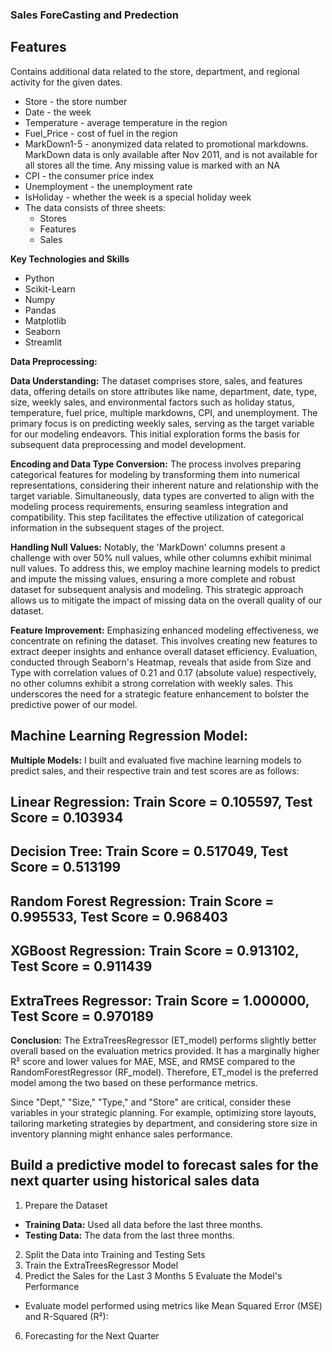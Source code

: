 ### **Sales ForeCasting and Predection**

## **Features**

Contains additional data related to the store, department, and regional activity for the given dates.
-	Store - the store number
-	Date - the week
-	Temperature - average temperature in the region
-	Fuel_Price - cost of fuel in the region
-	MarkDown1-5 - anonymized data related to promotional markdowns. MarkDown data is only available after Nov 2011, and is not available for all stores all the time. Any missing value is marked with an NA
-	CPI - the consumer price index
-	Unemployment - the unemployment rate
-	IsHoliday - whether the week is a special holiday week
- The data consists of three sheets:
    - Stores
    - Features
    - Sales

**Key Technologies and Skills**

- Python
- Scikit-Learn
- Numpy
- Pandas
- Matplotlib
- Seaborn
- Streamlit

**Data Preprocessing:**

**Data Understanding:** The dataset comprises store, sales, and features data, offering details on store attributes like name, department, date, type, size, weekly sales, and environmental factors such as holiday status, temperature, fuel price, multiple markdowns, CPI, and unemployment. The primary focus is on predicting weekly sales, serving as the target variable for our modeling endeavors. This initial exploration forms the basis for subsequent data preprocessing and model development.

**Encoding and Data Type Conversion:** The process involves preparing categorical features for modeling by transforming them into numerical representations, considering their inherent nature and relationship with the target variable. Simultaneously, data types are converted to align with the modeling process requirements, ensuring seamless integration and compatibility. This step facilitates the effective utilization of categorical information in the subsequent stages of the project.

**Handling Null Values:** Notably, the 'MarkDown' columns present a challenge with over 50% null values, while other columns exhibit minimal null values. To address this, we employ machine learning models to predict and impute the missing values, ensuring a more complete and robust dataset for subsequent analysis and modeling. This strategic approach allows us to mitigate the impact of missing data on the overall quality of our dataset.

**Feature Improvement:** Emphasizing enhanced modeling effectiveness, we concentrate on refining the dataset. This involves creating new features to extract deeper insights and enhance overall dataset efficiency. Evaluation, conducted through Seaborn's Heatmap, reveals that aside from Size and Type with correlation values of 0.21 and 0.17 (absolute value) respectively, no other columns exhibit a strong correlation with weekly sales. This underscores the need for a strategic feature enhancement to bolster the predictive power of our model.

## Machine Learning Regression Model:

**Multiple Models:** I built and evaluated five machine learning models to predict sales, and their respective train and test scores are as follows:
## Linear Regression: Train Score = 0.105597, Test Score = 0.103934
## Decision Tree: Train Score = 0.517049, Test Score = 0.513199
## Random Forest Regression: Train Score = 0.995533, Test Score = 0.968403
## XGBoost Regression: Train Score = 0.913102, Test Score = 0.911439
## ExtraTrees Regressor: Train Score = 1.000000, Test Score = 0.970189

**Conclusion:** 
The ExtraTreesRegressor (ET_model) performs slightly better overall based on the evaluation metrics provided. It has a marginally higher R² score and lower values for MAE, MSE, and RMSE compared to the RandomForestRegressor (RF_model). Therefore, ET_model is the preferred model among the two based on these performance metrics.

Since "Dept," "Size," "Type," and "Store" are critical, consider these variables in your strategic planning. For example, optimizing store layouts, tailoring marketing strategies by department, and considering store size in inventory planning might enhance sales performance.

## Build a predictive model to forecast sales for the next quarter using historical sales data

1. Prepare the Dataset
- **Training Data:** Used all data before the last three months.
- **Testing Data:** The data from the last three months.
2. Split the Data into Training and Testing Sets
3. Train the ExtraTreesRegressor Model
4. Predict the Sales for the Last 3 Months
5  Evaluate the Model's Performance
- Evaluate model performed using metrics like Mean Squared Error (MSE) and R-Squared (R²):
6. Forecasting for the Next Quarter
